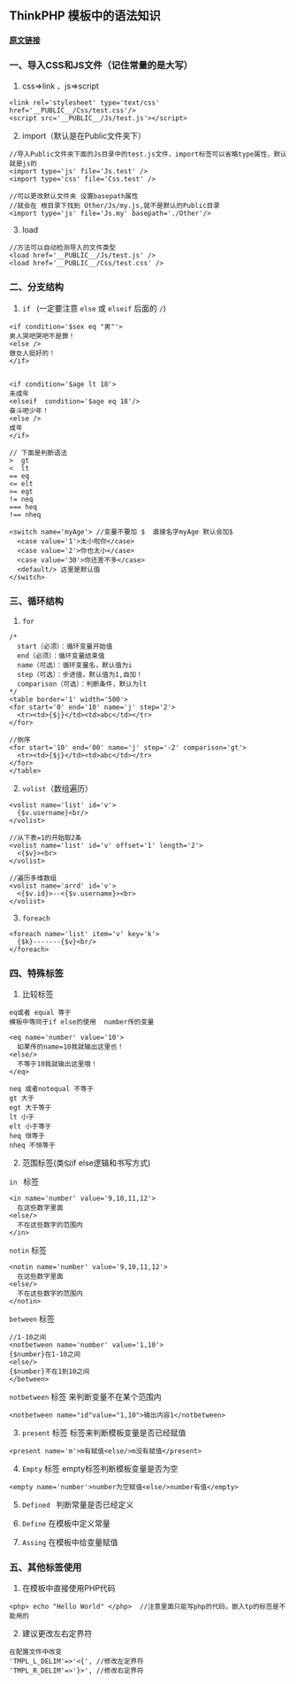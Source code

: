 ## ThinkPHP 模板中的语法知识 

#### [原文链接](https://blog.csdn.net/leyangjun/article/details/42079905)

### 一、导入CSS和JS文件（记住常量的是大写）

1. css=>link 、js=>script

```
<link rel='stylesheet' type='text/css' href='__PUBLIC__/Css/test.css'/>
<script src='__PUBLIC__/Js/test.js'></script>
```

2. import（默认是在Public文件夹下）

```
//导入Public文件夹下面的Js目录中的test.js文件，import标签可以省略type属性，默认就是js的
<import type='js' file='Js.test' /> 
<import type='css' file='Css.test' />

//可以更改默认文件夹 设置basepath属性
//就会在 根目录下找到 Other/Js/my.js,就不是默认的Public目录
<import type='js' file='Js.my' basepath='./Other'/>
```

3. load

```
//方法可以自动检测导入的文件类型
<load href='__PUBLIC__/Js/test.js' />
<load href='__PUBLIC__/Css/test.css' />
```

### 二、分支结构

1. `if ` (一定要注意 `else` 或 `elseif` 后面的 `/`) 

```
<if condition='$sex eq "男"'>
男人哭吧哭吧不是罪！
<else />
做女人挺好的！
</if>


<if condition='$age lt 18'>
未成年
<elseif  condition='$age eq 18'/>
奋斗吧少年！
<else />
成年
</if>

// 下面是判断语法
>  gt
<  lt
== eq
<= elt
>= egt
!= neq
=== heq
!== nheq

<switch name='myAge'> //变量不要加 $  直接名字myAge 默认会加$
  <case value='1'>太小啦你</case>
  <case value='2'>你也太小</case>
  <case value='30'>你还差不多</case>
  <default/> 这里是默认值
</switch>
```


### 三、循环结构

1. `for`

```
/*
  start（必须）：循环变量开始值
  end（必须）：循环变量结束值
  name（可选）：循环变量名，默认值为i
  step（可选）：步进值，默认值为1,自加！
  comparison（可选）：判断条件，默认为lt
*/
<table border='1' width='500'>
<for start='0' end='10' name='j' step='2'>
  <tr><td>{$j}</td><td>abc</td></tr>
</for>

//倒序
<for start='10' end='00' name='j' step='-2' comparison='gt'>
  <tr><td>{$j}</td><td>abc</td></tr>
</for>
</table>
```

2. `volist`（数组遍历）

```
<volist name='list' id='v'>
  {$v.username}<br/>
</volist>

//从下表=1的开始取2条
<volist name='list' id='v' offset='1' length='2'>
  <{$v}><br>
</volist>

//遍历多维数组
<volist name='arrd' id='v'>
  <{$v.id}>--<{$v.username}><br>
</volist>
```

3. `foreach`

```
<foreach name='list' item='v' key='k'>
  {$k}-------{$v}<br/>
</foreach>
```

### 四、特殊标签

1. 比较标签

```
eq或者 equal 等于 
模板中等同于if else的使用  number传的变量

<eq name='number' value='10'>
  如果传的name=10我就输出这里也！
<else/>
  不等于10我就输出这里哦！
</eq>

neq 或者notequal 不等于 
gt 大于 
egt 大于等于 
lt 小于 
elt 小于等于 
heq 恒等于 
nheq 不恒等于 
```

2. 范围标签(类似if else逻辑和书写方式)

`in ` 标签
```
<in name='number' value='9,10,11,12'>
  在这些数字里面
<else/>
  不在这些数字的范围内
</in>
```
`notin` 标签
```
<notin name='number' value='9,10,11,12'>
  在这些数字里面
<else/>
  不在这些数字的范围内
</notin>
```
`between` 标签

```
//1-10之间
<notbetween name='number' value='1,10'>
{$number}在1-10之间
<else/>
{$number}不在1到10之间
</between>
```
`notbetween` 标签 来判断变量不在某个范围内 
```
<notbetween name="id"value="1,10">输出内容1</notbetween>
```


3. `present` 标签
标签来判断模板变量是否已经赋值
```
<present name='m'>m有赋值<else/>m没有赋值</present>
```

4. `Empty` 标签
empty标签判断模板变量是否为空
```
<empty name='number'>number为空赋值<else/>number有值</empty>
```

5. `Defined ` 判断常量是否已经定义

6. `Define` 在模板中定义常量

7. `Assing` 在模板中给变量赋值

### 五、其他标签使用

1. 在模板中直接使用PHP代码
```
<php> echo "Hello World" </php>  //注意里面只能写php的代码，嵌入tp的标签是不能用的
```

2. 建议更改左右定界符
```
在配置文件中改变
'TMPL_L_DELIM'=>'<{', //修改左定界符
'TMPL_R_DELIM'=>'}>', //修改右定界符
```